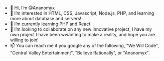 - 👋 Hi, I’m @Ananomyx
- 👀 I’m interested in HTML, CSS, Javascript, Node.js, PHP, and learning more about database and servers!
- 🌱 I’m currently learning PHP and React
- 💞️ I’m looking to collaborate on any new innovative project, I have my own project I have been wwanting to make a reality, and hope you are willing to join!
- 📫 You can reach me if you google any of the following, "We Will Code", "Central Valley Entertainment", "Believe Rationally", or "Ananomyx".

<!---
Ananomyx/Ananomyx is a ✨ special ✨ repository because its `README.md` (this file) appears on your GitHub profile.
You can click the Preview link to take a look at your changes.
--->
